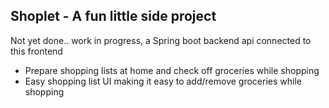 <h2>Shoplet - A fun little side project</h2>
<p>Not yet done.. work in progress, a Spring boot backend api connected to this frontend</p>
<ul>
    <li>Prepare shopping lists at home and check off groceries while shopping</li>
    <li>Easy shopping list UI making it easy to add/remove groceries while shopping</li>
</ul>
